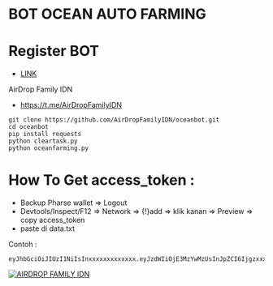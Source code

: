 # BOT OCEAN AUTO FARMING

# Register BOT
- [LINK](https://t.me/waveonsuibot/walletapp?startapp=1748434)

AirDrop Family IDN
- https://t.me/AirDropFamilyIDN

```
git clone https://github.com/AirDropFamilyIDN/oceanbot.git
cd oceanbot
pip install requests
python cleartask.py
python oceanfarming.py

```

# How To Get access_token :

- Backup Pharse wallet => Logout
- Devtools/Inspect/F12 => Network => {!}add => klik kanan => Preview => copy access_token
- paste di data.txt

Contoh :
```
eyJhbGciOiJIUzI1NiIsInxxxxxxxxxxxxx.eyJzdWIiOjE3MzYwMzUsInJpZCI6Ijgzxxxxxxxxxxxxxxxxxxxxxxxxxxxxx

```
[![AIRDROP FAMILY IDN](https://img001.prntscr.com/file/img001/GFoiYq4wTTe1MTevXXGMwQ.png)](https://github.com/AirDropFamilyIDN/oceanbot)


